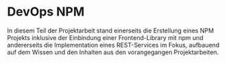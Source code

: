 # DevOps NPM

In diesem Teil der Projektarbeit stand einerseits die Erstellung eines NPM Projekts inklusive der Einbindung einer Frontend-Library mit npm und andererseits die Implementation eines REST-Services im Fokus, aufbauend auf dem Wissen und den Inhalten aus den vorangegangen Projektarbeiten.  
